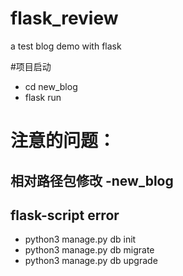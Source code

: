 # flask_review
a test blog demo with flask

#项目启动
-   cd new_blog
-   flask run

# 注意的问题：
## 相对路径包修改 -new_blog
## flask-script error
-   python3 manage.py db init
-   python3 manage.py db migrate
-   python3 manage.py db upgrade
